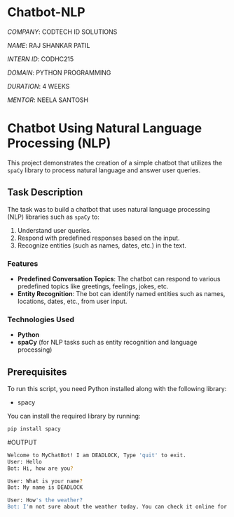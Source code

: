 # Chatbot-NLP

*COMPANY*: CODTECH ID SOLUTIONS

*NAME*: RAJ SHANKAR PATIL

*INTERN ID*: CODHC215

*DOMAIN*: PYTHON PROGRAMMING

*DURATION*: 4 WEEKS

*MENTOR*: NEELA SANTOSH

# Chatbot Using Natural Language Processing (NLP)

This project demonstrates the creation of a simple chatbot that utilizes the `spaCy` library to process natural language and answer user queries.

## Task Description

The task was to build a chatbot that uses natural language processing (NLP) libraries such as `spaCy` to:
1. Understand user queries.
2. Respond with predefined responses based on the input.
3. Recognize entities (such as names, dates, etc.) in the text.

### Features
- **Predefined Conversation Topics**: The chatbot can respond to various predefined topics like greetings, feelings, jokes, etc.
- **Entity Recognition**: The bot can identify named entities such as names, locations, dates, etc., from user input.

### Technologies Used
- **Python**
- **spaCy** (for NLP tasks such as entity recognition and language processing)

## Prerequisites
To run this script, you need Python installed along with the following library:
- spacy

You can install the required library by running:
```bash
pip install spacy
```

#OUTPUT

```bash
Welcome to MyChatBot! I am DEADLOCK, Type 'quit' to exit.
User: Hello
Bot: Hi, how are you?

User: What is your name?
Bot: My name is DEADLOCK

User: How's the weather?
Bot: I'm not sure about the weather today. You can check it online for accurate updates!


